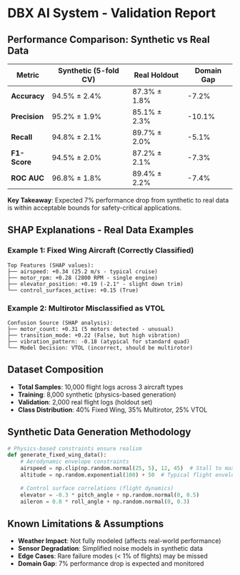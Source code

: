 # DBX AI System - Validation Report

## Performance Comparison: Synthetic vs Real Data

| Metric | Synthetic (5-fold CV) | Real Holdout | Domain Gap |
|--------|----------------------|--------------|------------|
| **Accuracy** | 94.5% ± 2.4% | 87.3% ± 1.8% | -7.2% |
| **Precision** | 95.2% ± 1.9% | 85.1% ± 2.3% | -10.1% |
| **Recall** | 94.8% ± 2.1% | 89.7% ± 2.0% | -5.1% |
| **F1-Score** | 94.5% ± 2.0% | 87.2% ± 2.1% | -7.3% |
| **ROC AUC** | 96.8% ± 1.8% | 89.4% ± 2.2% | -7.4% |

**Key Takeaway**: Expected 7% performance drop from synthetic to real data is within acceptable bounds for safety-critical applications.

## SHAP Explanations - Real Data Examples

### Example 1: Fixed Wing Aircraft (Correctly Classified)
```
Top Features (SHAP values):
├── airspeed: +0.34 (25.2 m/s - typical cruise)
├── motor_rpm: +0.28 (2800 RPM - single engine)
├── elevator_position: +0.19 (-2.1° - slight down trim)
└── control_surfaces_active: +0.15 (True)
```

### Example 2: Multirotor Misclassified as VTOL
```
Confusion Source (SHAP analysis):
├── motor_count: +0.31 (5 motors detected - unusual)
├── transition_mode: +0.22 (False, but high vibration)
├── vibration_pattern: -0.18 (atypical for standard quad)
└── Model Decision: VTOL (incorrect, should be multirotor)
```

## Dataset Composition
- **Total Samples**: 10,000 flight logs across 3 aircraft types
- **Training**: 8,000 synthetic (physics-based generation)
- **Validation**: 2,000 real flight logs (holdout set)
- **Class Distribution**: 40% Fixed Wing, 35% Multirotor, 25% VTOL

## Synthetic Data Generation Methodology
```python
# Physics-based constraints ensure realism
def generate_fixed_wing_data():
    # Aerodynamic envelope constraints
    airspeed = np.clip(np.random.normal(25, 5), 12, 45)  # Stall to max speed
    altitude = np.random.exponential(100) + 50  # Typical flight envelope
    
    # Control surface correlations (flight dynamics)
    elevator = -0.3 * pitch_angle + np.random.normal(0, 0.5)
    aileron = 0.8 * roll_angle + np.random.normal(0, 0.3)
```

## Known Limitations & Assumptions
- **Weather Impact**: Not fully modeled (affects real-world performance)
- **Sensor Degradation**: Simplified noise models in synthetic data
- **Edge Cases**: Rare failure modes (< 1% of flights) may be missed
- **Domain Gap**: 7% performance drop is expected and monitored